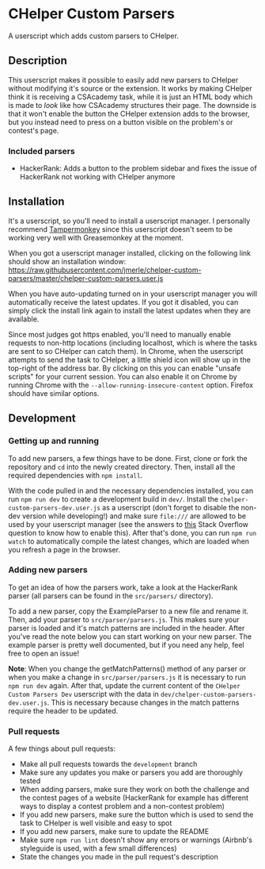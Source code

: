 # CHelper Custom Parsers
A userscript which adds custom parsers to CHelper.

## Description
This userscript makes it possible to easily add new parsers to CHelper without modifying it's source or the extension. It works by making CHelper think it is receiving a CSAcademy task, while it is just an HTML body which is made to *look* like how CSAcademy structures their page. The downside is that it won't enable the button the CHelper extension adds to the browser, but you instead need to press on a button visible on the problem's or contest's page.

### Included parsers
- HackerRank: Adds a button to the problem sidebar and fixes the issue of HackerRank not working with CHelper anymore

## Installation
It's a userscript, so you'll need to install a userscript manager. I personally recommend [Tampermonkey](https://tampermonkey.net/) since this userscript doesn't seem to be working very well with Greasemonkey at the moment.

When you got a userscript manager installed, clicking on the following link should show an installation window:  
https://raw.githubusercontent.com/jmerle/chelper-custom-parsers/master/chelper-custom-parsers.user.js

When you have auto-updating turned on in your userscript manager you will automatically receive the latest updates. If you got it disabled, you can simply click the install link again to install the latest updates when they are available.

Since most judges got https enabled, you'll need to manually enable requests to non-http locations (including localhost, which is where the tasks are sent to so CHelper can catch them). In Chrome, when the userscript attempts to send the task to CHelper, a little shield icon will show up in the top-right of the address bar. By clicking on this you can enable "unsafe scripts" for your current session. You can also enable it on Chrome by running Chrome with the `--allow-running-insecure-content` option. Firefox should have similar options.

## Development

### Getting up and running
To add new parsers, a few things have to be done. First, clone or fork the repository and `cd` into the newly created directory. Then, install all the required dependencies with `npm install`.

With the code pulled in and the necessary dependencies installed, you can run `npm run dev` to create a development build in `dev/`. Install the `chelper-custom-parsers-dev.user.js` as a userscript (don't forget to disable the non-dev version while developing!) and make sure `file:///` are allowed to be used by your userscript manager (see the answers to [this](https://stackoverflow.com/questions/9931115/run-greasemonkey-on-html-files-located-on-the-local-filesystem) Stack Overflow question to know how to enable this). After that's done, you can run `npm run watch` to automatically compile the latest changes, which are loaded when you refresh a page in the browser.

### Adding new parsers
To get an idea of how the parsers work, take a look at the HackerRank parser (all parsers can be found in the `src/parsers/` directory).

To add a new parser, copy the ExampleParser to a new file and rename it. Then, add your parser to `src/parser/parsers.js`. This makes sure your parser is loaded and it's match patterns are included in the header. After you've read the note below you can start working on your new parser. The example parser is pretty well documented, but if you need any help, feel free to open an issue!

**Note**: When you change the getMatchPatterns() method of any parser or when you make a change in `src/parser/parsers.js` it is necessary to run `npm run dev` again. After that, update the current content of the `CHelper Custom Parsers Dev` userscript with the data in `dev/chelper-custom-parsers-dev.user.js`. This is necessary because changes in the match patterns require the header to be updated.

### Pull requests
A few things about pull requests:
- Make all pull requests towards the `development` branch
- Make sure any updates you make or parsers you add are thoroughly tested
- When adding parsers, make sure they work on both the challenge and the contest pages of a website (HackerRank for example has different ways to display a contest problem and a non-contest problem)
- If you add new parsers, make sure the button which is used to send the task to CHelper is well visible and easy to spot
- If you add new parsers, make sure to update the README
- Make sure `npm run lint` doesn't show any errors or warnings (Airbnb's styleguide is used, with a few small differences)
- State the changes you made in the pull request's description
